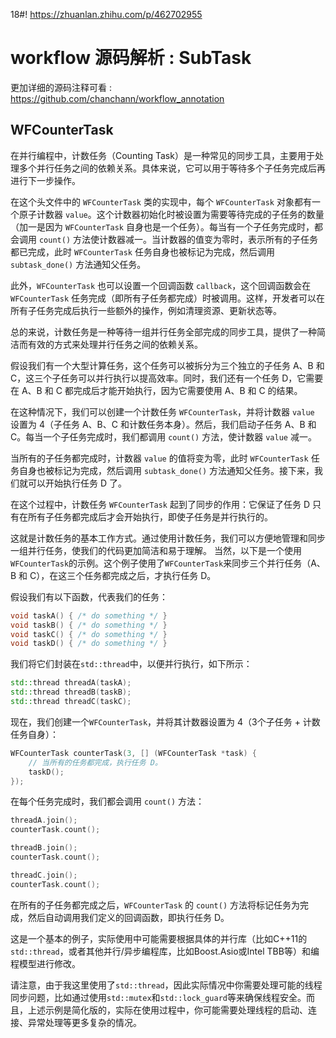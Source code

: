 18#! https://zhuanlan.zhihu.com/p/462702955
# workflow 源码解析 : SubTask

更加详细的源码注释可看 : https://github.com/chanchann/workflow_annotation

## WFCounterTask
在并行编程中，计数任务（Counting Task）是一种常见的同步工具，主要用于处理多个并行任务之间的依赖关系。具体来说，它可以用于等待多个子任务完成后再进行下一步操作。

在这个头文件中的 `WFCounterTask` 类的实现中，每个 `WFCounterTask` 对象都有一个原子计数器 `value`。这个计数器初始化时被设置为需要等待完成的子任务的数量（加一是因为 `WFCounterTask` 自身也是一个任务）。每当有一个子任务完成时，都会调用 `count()` 方法使计数器减一。当计数器的值变为零时，表示所有的子任务都已完成，此时 `WFCounterTask` 任务自身也被标记为完成，然后调用 `subtask_done()` 方法通知父任务。

此外，`WFCounterTask` 也可以设置一个回调函数 `callback`，这个回调函数会在 `WFCounterTask` 任务完成（即所有子任务都完成）时被调用。这样，开发者可以在所有子任务完成后执行一些额外的操作，例如清理资源、更新状态等。

总的来说，计数任务是一种等待一组并行任务全部完成的同步工具，提供了一种简洁而有效的方式来处理并行任务之间的依赖关系。

假设我们有一个大型计算任务，这个任务可以被拆分为三个独立的子任务 A、B 和 C，这三个子任务可以并行执行以提高效率。同时，我们还有一个任务 D，它需要在 A、B 和 C 都完成后才能开始执行，因为它需要使用 A、B 和 C 的结果。

在这种情况下，我们可以创建一个计数任务 `WFCounterTask`，并将计数器 `value` 设置为 4（子任务 A、B、C 和计数任务本身）。然后，我们启动子任务 A、B 和 C。每当一个子任务完成时，我们都调用 `count()` 方法，使计数器 `value` 减一。

当所有的子任务都完成时，计数器 `value` 的值将变为零，此时 `WFCounterTask` 任务自身也被标记为完成，然后调用 `subtask_done()` 方法通知父任务。接下来，我们就可以开始执行任务 D 了。

在这个过程中，计数任务 `WFCounterTask` 起到了同步的作用：它保证了任务 D 只有在所有子任务都完成后才会开始执行，即使子任务是并行执行的。

这就是计数任务的基本工作方式。通过使用计数任务，我们可以方便地管理和同步一组并行任务，使我们的代码更加简洁和易于理解。
当然，以下是一个使用`WFCounterTask`的示例。这个例子使用了`WFCounterTask`来同步三个并行任务（A、B 和 C），在这三个任务都完成之后，才执行任务 D。

假设我们有以下函数，代表我们的任务：

```cpp
void taskA() { /* do something */ }
void taskB() { /* do something */ }
void taskC() { /* do something */ }
void taskD() { /* do something */ }
```

我们将它们封装在`std::thread`中，以便并行执行，如下所示：

```cpp
std::thread threadA(taskA);
std::thread threadB(taskB);
std::thread threadC(taskC);
```

现在，我们创建一个`WFCounterTask`，并将其计数器设置为 4（3个子任务 + 计数任务自身）：

```cpp
WFCounterTask counterTask(3, [] (WFCounterTask *task) {
    // 当所有的任务都完成，执行任务 D。
    taskD();
});
```

在每个任务完成时，我们都会调用 `count()` 方法：

```cpp
threadA.join();
counterTask.count();

threadB.join();
counterTask.count();

threadC.join();
counterTask.count();
```

在所有的子任务都完成之后，`WFCounterTask` 的 `count()` 方法将标记任务为完成，然后自动调用我们定义的回调函数，即执行任务 D。

这是一个基本的例子，实际使用中可能需要根据具体的并行库（比如C++11的`std::thread`，或者其他并行/异步编程库，比如Boost.Asio或Intel TBB等）和编程模型进行修改。

请注意，由于我这里使用了`std::thread`，因此实际情况中你需要处理可能的线程同步问题，比如通过使用`std::mutex`和`std::lock_guard`等来确保线程安全。而且，上述示例是简化版的，实际在使用过程中，你可能需要处理线程的启动、连接、异常处理等更多复杂的情况。